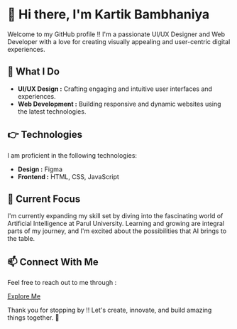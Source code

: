 # 👋 Hi there, I'm Kartik Bambhaniya

Welcome to my GitHub profile !! I'm a passionate UI/UX Designer and Web Developer  with a love for creating visually appealing and user-centric digital experiences.

## 👀 What I Do

- **UI/UX Design :** Crafting engaging and intuitive user interfaces and experiences.
- **Web Development :** Building responsive and dynamic websites using the latest technologies.

## 👉 Technologies

I am proficient in the following technologies:

- **Design :** Figma
- **Frontend :** HTML, CSS, JavaScript

## 🌱 Current Focus

I'm currently expanding my skill set by diving into the fascinating world of Artificial Intelligence at Parul University. Learning and growing are integral parts of my journey, and I'm excited about the possibilities that AI brings to the table.

## 📫 Connect With Me

Feel free to reach out to me through :
  
  [Explore Me](https://bento.me/kartic)

Thank you for stopping by !! Let's create, innovate, and build amazing things together. 🚀
